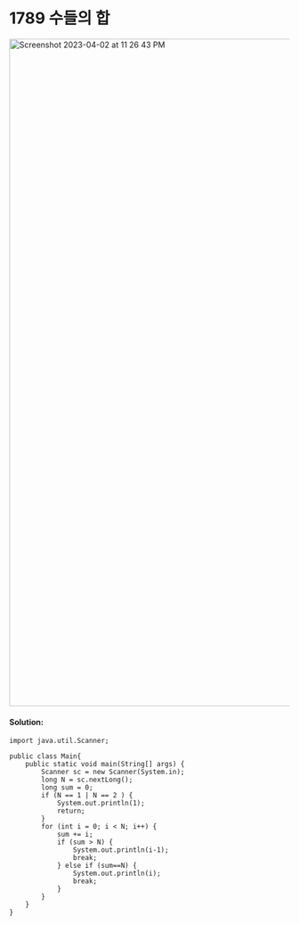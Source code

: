 # 1789 수들의 합
<img width="1197" alt="Screenshot 2023-04-02 at 11 26 43 PM" src="https://user-images.githubusercontent.com/83897840/229359077-21ab1b48-bc7c-46eb-9be7-58afe05fcba5.png">

#### Solution:
````
import java.util.Scanner;

public class Main{
	public static void main(String[] args) {
		Scanner sc = new Scanner(System.in);
		long N = sc.nextLong();
		long sum = 0;
		if (N == 1 | N == 2 ) {
			System.out.println(1);
			return;
		}
		for (int i = 0; i < N; i++) {
			sum += i;
			if (sum > N) {
				System.out.println(i-1);
				break;
			} else if (sum==N) {
				System.out.println(i);
				break;
			}
		}
	}
}
````
